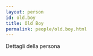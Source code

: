 ```yaml
---
layout: person
id: old.boy
title: Old Boy
permalink: people/old.boy.html
---
```


Dettagli della persona